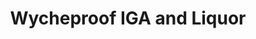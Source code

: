 ---
title: "Wycheproof IGA and Liquor"
url: /wycheproof/wycheproof-iga-and-liquor/
shop: Supermarkt
---